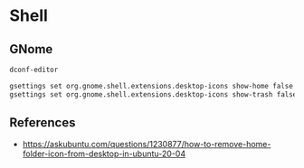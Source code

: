 # Shell

## GNome

```bash
dconf-editor
```

```bash
gsettings set org.gnome.shell.extensions.desktop-icons show-home false
gsettings set org.gnome.shell.extensions.desktop-icons show-trash false
```

## References
* https://askubuntu.com/questions/1230877/how-to-remove-home-folder-icon-from-desktop-in-ubuntu-20-04

